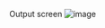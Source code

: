 Output screen
![image](https://github.com/user-attachments/assets/9b9e7af9-664d-4237-8c8c-c37bb02e61a8)
